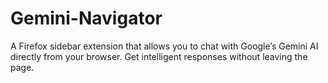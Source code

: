 # Gemini-Navigator
A Firefox sidebar extension that allows you to chat with Google’s Gemini AI directly from your browser. Get intelligent responses without leaving the page.
